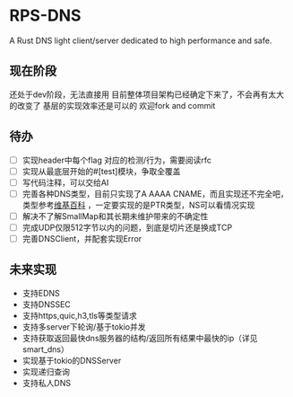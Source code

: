 # RPS-DNS
A Rust DNS light client/server dedicated to high performance and safe.

## 现在阶段
还处于dev阶段，无法直接用
目前整体项目架构已经确定下来了，不会再有太大的改变了
基层的实现效率还是可以的
欢迎fork and commit

## 待办
- [ ] 实现header中每个flag 对应的检测/行为，需要阅读rfc
- [ ] 实现从最底层开始的#[test]模块，争取全覆盖
- [ ] 写代码注释，可以交给AI
- [ ] 完善各种DNS类型，目前只实现了A AAAA CNAME，而且实现还不完全吧，类型参考[维基百科](https://en.wikipedia.org/wiki/List_of_DNS_record_types) ，一定要实现的是PTR类型，NS可以看情况实现
- [ ] 解决不了解SmallMap和其长期未维护带来的不确定性
- [ ] 完成UDP仅限512字节以内的问题，到底是切片还是换成TCP
- [ ] 完善DNSClient，并配套实现Error

## 未来实现
- 支持EDNS
- 支持DNSSEC
- 支持https,quic,h3,tls等类型请求
- 支持多server下轮询/基于tokio并发
- 支持获取返回最快dns服务器的结构/返回所有结果中最快的ip（详见smart_dns）
- 实现基于tokio的DNSServer
- 实现递归查询
- 支持私人DNS
